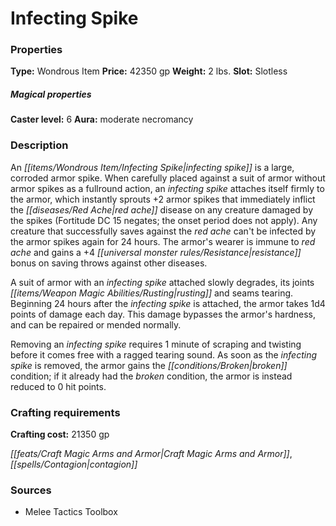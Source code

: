 ﻿---
Title: "Infecting Spike"
Type: "Wondrous Item"
Price: "42350 gp"
Weight: "2 lbs."
Slot: "Slotless"
Caster level: "6"
Aura: "moderate necromancy"
Description: |
  "An _infecting spike_ is a large, corroded armor spike. When carefully placed against a suit of armor without armor spikes as a fullround action, an _infecting spike_ attaches itself firmly to the armor, which instantly sprouts _+2 armor spikes_ that immediately inflict the red ache disease on any creature damaged by the spikes (Fortitude DC 15 negates; the onset period does not apply). Any creature that successfully saves against the red ache can't be infected by the armor spikes again for 24 hours. The armor's wearer is immune to red ache and gains a +4 resistance bonus on saving throws against other diseases.
  A suit of armor with an _infecting spike_ attached slowly degrades, its joints rusting and seams tearing. Beginning 24 hours after the _infecting spike_ is attached, the armor takes 1d4 points of damage each day. This damage bypasses the armor's hardness, and can be repaired or mended normally.
  Removing an _infecting spike_ requires 1 minute of scraping and twisting before it comes free with a ragged tearing sound. As soon as the _infecting spike_ is removed, the armor gains the broken condition; if it already had the broken condition, the armor is instead reduced to 0 hit points."
Crafting cost: "21350 gp"
Sources: "['Melee Tactics Toolbox']"
---

# Infecting Spike

### Properties

**Type:** Wondrous Item **Price:** 42350 gp **Weight:** 2 lbs. **Slot:** Slotless

##### Magical properties

**Caster level:** 6 **Aura:** moderate necromancy

### Description

An _[[items/Wondrous Item/Infecting Spike|infecting spike]]_ is a large, corroded armor spike. When carefully placed against a suit of armor without armor spikes as a fullround action, an _infecting spike_ attaches itself firmly to the armor, which instantly sprouts +2 armor spikes that immediately inflict the _[[diseases/Red Ache|red ache]]_ disease on any creature damaged by the spikes (Fortitude DC 15 negates; the onset period does not apply). Any creature that successfully saves against the _red ache_ can't be infected by the armor spikes again for 24 hours. The armor's wearer is immune to _red ache_ and gains a +4 _[[universal monster rules/Resistance|resistance]]_ bonus on saving throws against other diseases.

A suit of armor with an _infecting spike_ attached slowly degrades, its joints _[[items/Weapon Magic Abilities/Rusting|rusting]]_ and seams tearing. Beginning 24 hours after the _infecting spike_ is attached, the armor takes 1d4 points of damage each day. This damage bypasses the armor's hardness, and can be repaired or mended normally.

Removing an _infecting spike_ requires 1 minute of scraping and twisting before it comes free with a ragged tearing sound. As soon as the _infecting spike_ is removed, the armor gains the _[[conditions/Broken|broken]]_ condition; if it already had the _broken_ condition, the armor is instead reduced to 0 hit points.

### Crafting requirements

**Crafting cost:** 21350 gp

_[[feats/Craft Magic Arms and Armor|Craft Magic Arms and Armor]]_, _[[spells/Contagion|contagion]]_

### Sources

* Melee Tactics Toolbox